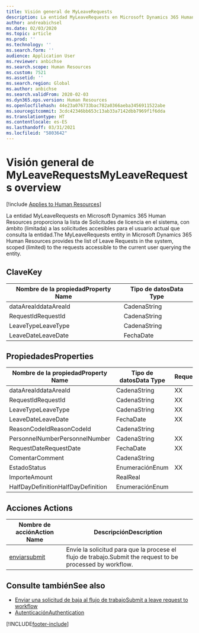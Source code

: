 ```yaml
---
title: Visión general de MyLeaveRequests
description: La entidad MyLeaveRequests en Microsoft Dynamics 365 Human Resources proporciona la lista de Solicitudes de licencia en el sistema, con ámbito (limitada) a las solicitudes accesibles para el usuario actual que consulta la entidad.
author: andreabichsel
ms.date: 02/03/2020
ms.topic: article
ms.prod: ''
ms.technology: ''
ms.search.form: ''
audience: Application User
ms.reviewer: anbichse
ms.search.scope: Human Resources
ms.custom: 7521
ms.assetid: ''
ms.search.region: Global
ms.author: anbichse
ms.search.validFrom: 2020-02-03
ms.dyn365.ops.version: Human Resources
ms.openlocfilehash: 44e23a076733bac782a0366aeba3456911522abe
ms.sourcegitcommit: 3cdc42346bb653c13ab33a7142dbb7969f1f6dda
ms.translationtype: HT
ms.contentlocale: es-ES
ms.lasthandoff: 03/31/2021
ms.locfileid: "5803642"
---
```

# <a name="myleaverequests-overview"></a><span data-ttu-id="974e9-103">Visión general de MyLeaveRequests</span><span class="sxs-lookup"><span data-stu-id="974e9-103">MyLeaveRequests overview</span></span>

[!include [Applies to Human Resources](../includes/applies-to-hr.md)]

<span data-ttu-id="974e9-104">La entidad MyLeaveRequests en Microsoft Dynamics 365 Human Resources proporciona la lista de Solicitudes de licencia en el sistema, con ámbito (limitada) a las solicitudes accesibles para el usuario actual que consulta la entidad.</span><span class="sxs-lookup"><span data-stu-id="974e9-104">The MyLeaveRequests entity in Microsoft Dynamics 365 Human Resources provides the list of Leave Requests in the system, scoped (limited) to the requests accessible to the current user querying the entity.</span></span>

## <a name="key"></a><span data-ttu-id="974e9-105">Clave</span><span class="sxs-lookup"><span data-stu-id="974e9-105">Key</span></span>

  | <span data-ttu-id="974e9-106">Nombre de la propiedad</span><span class="sxs-lookup"><span data-stu-id="974e9-106">Property Name</span></span> | <span data-ttu-id="974e9-107">Tipo de datos</span><span class="sxs-lookup"><span data-stu-id="974e9-107">Data Type</span></span> |
  |---------------|-----------|
  | <span data-ttu-id="974e9-108">dataAreaId</span><span class="sxs-lookup"><span data-stu-id="974e9-108">dataAreaId</span></span>    | <span data-ttu-id="974e9-109">Cadena</span><span class="sxs-lookup"><span data-stu-id="974e9-109">String</span></span>    |
  | <span data-ttu-id="974e9-110">RequestId</span><span class="sxs-lookup"><span data-stu-id="974e9-110">RequestId</span></span>     | <span data-ttu-id="974e9-111">Cadena</span><span class="sxs-lookup"><span data-stu-id="974e9-111">String</span></span>    |
  | <span data-ttu-id="974e9-112">LeaveType</span><span class="sxs-lookup"><span data-stu-id="974e9-112">LeaveType</span></span>     | <span data-ttu-id="974e9-113">Cadena</span><span class="sxs-lookup"><span data-stu-id="974e9-113">String</span></span>    |
  | <span data-ttu-id="974e9-114">LeaveDate</span><span class="sxs-lookup"><span data-stu-id="974e9-114">LeaveDate</span></span>     | <span data-ttu-id="974e9-115">Fecha</span><span class="sxs-lookup"><span data-stu-id="974e9-115">Date</span></span>      |
  
## <a name="properties"></a><span data-ttu-id="974e9-116">Propiedades</span><span class="sxs-lookup"><span data-stu-id="974e9-116">Properties</span></span>

  | <span data-ttu-id="974e9-117">Nombre de la propiedad</span><span class="sxs-lookup"><span data-stu-id="974e9-117">Property Name</span></span>     | <span data-ttu-id="974e9-118">Tipo de datos</span><span class="sxs-lookup"><span data-stu-id="974e9-118">Data Type</span></span> | <span data-ttu-id="974e9-119">Requerido</span><span class="sxs-lookup"><span data-stu-id="974e9-119">Required</span></span> |
  |-------------------|-----------|----------|
  | <span data-ttu-id="974e9-120">dataAreaId</span><span class="sxs-lookup"><span data-stu-id="974e9-120">dataAreaId</span></span>        | <span data-ttu-id="974e9-121">Cadena</span><span class="sxs-lookup"><span data-stu-id="974e9-121">String</span></span>    | <span data-ttu-id="974e9-122">X</span><span class="sxs-lookup"><span data-stu-id="974e9-122">X</span></span>        |
  | <span data-ttu-id="974e9-123">RequestId</span><span class="sxs-lookup"><span data-stu-id="974e9-123">RequestId</span></span>         | <span data-ttu-id="974e9-124">Cadena</span><span class="sxs-lookup"><span data-stu-id="974e9-124">String</span></span>    | <span data-ttu-id="974e9-125">X</span><span class="sxs-lookup"><span data-stu-id="974e9-125">X</span></span>        |
  | <span data-ttu-id="974e9-126">LeaveType</span><span class="sxs-lookup"><span data-stu-id="974e9-126">LeaveType</span></span>         | <span data-ttu-id="974e9-127">Cadena</span><span class="sxs-lookup"><span data-stu-id="974e9-127">String</span></span>    | <span data-ttu-id="974e9-128">X</span><span class="sxs-lookup"><span data-stu-id="974e9-128">X</span></span>        |
  | <span data-ttu-id="974e9-129">LeaveDate</span><span class="sxs-lookup"><span data-stu-id="974e9-129">LeaveDate</span></span>         | <span data-ttu-id="974e9-130">Fecha</span><span class="sxs-lookup"><span data-stu-id="974e9-130">Date</span></span>      | <span data-ttu-id="974e9-131">X</span><span class="sxs-lookup"><span data-stu-id="974e9-131">X</span></span>        |
  | <span data-ttu-id="974e9-132">ReasonCodeId</span><span class="sxs-lookup"><span data-stu-id="974e9-132">ReasonCodeId</span></span>      | <span data-ttu-id="974e9-133">Cadena</span><span class="sxs-lookup"><span data-stu-id="974e9-133">String</span></span>    |          |
  | <span data-ttu-id="974e9-134">PersonnelNumber</span><span class="sxs-lookup"><span data-stu-id="974e9-134">PersonnelNumber</span></span>   | <span data-ttu-id="974e9-135">Cadena</span><span class="sxs-lookup"><span data-stu-id="974e9-135">String</span></span>    | <span data-ttu-id="974e9-136">X</span><span class="sxs-lookup"><span data-stu-id="974e9-136">X</span></span>        |
  | <span data-ttu-id="974e9-137">RequestDate</span><span class="sxs-lookup"><span data-stu-id="974e9-137">RequestDate</span></span>       | <span data-ttu-id="974e9-138">Fecha</span><span class="sxs-lookup"><span data-stu-id="974e9-138">Date</span></span>      | <span data-ttu-id="974e9-139">X</span><span class="sxs-lookup"><span data-stu-id="974e9-139">X</span></span>        |
  | <span data-ttu-id="974e9-140">Comentar</span><span class="sxs-lookup"><span data-stu-id="974e9-140">Comment</span></span>           | <span data-ttu-id="974e9-141">Cadena</span><span class="sxs-lookup"><span data-stu-id="974e9-141">String</span></span>    |          |
  | <span data-ttu-id="974e9-142">Estado</span><span class="sxs-lookup"><span data-stu-id="974e9-142">Status</span></span>            | <span data-ttu-id="974e9-143">Enumeración</span><span class="sxs-lookup"><span data-stu-id="974e9-143">Enum</span></span>      | <span data-ttu-id="974e9-144">X</span><span class="sxs-lookup"><span data-stu-id="974e9-144">X</span></span>        |
  | <span data-ttu-id="974e9-145">Importe</span><span class="sxs-lookup"><span data-stu-id="974e9-145">Amount</span></span>            | <span data-ttu-id="974e9-146">Real</span><span class="sxs-lookup"><span data-stu-id="974e9-146">Real</span></span>      |          |
  | <span data-ttu-id="974e9-147">HalfDayDefinition</span><span class="sxs-lookup"><span data-stu-id="974e9-147">HalfDayDefinition</span></span> | <span data-ttu-id="974e9-148">Enumeración</span><span class="sxs-lookup"><span data-stu-id="974e9-148">Enum</span></span>      |          |

## <a name="actions"></a><span data-ttu-id="974e9-149">Acciones </span><span class="sxs-lookup"><span data-stu-id="974e9-149">Actions</span></span>

 | <span data-ttu-id="974e9-150">Nombre de acción</span><span class="sxs-lookup"><span data-stu-id="974e9-150">Action Name</span></span>                               | <span data-ttu-id="974e9-151">Descripción</span><span class="sxs-lookup"><span data-stu-id="974e9-151">Description</span></span>                                     |
 |-------------------------------------------|-------------------------------------------------|
 | [<span data-ttu-id="974e9-152">enviar</span><span class="sxs-lookup"><span data-stu-id="974e9-152">submit</span></span>](hr-developer-api-myleaverequests-submit.md)   | <span data-ttu-id="974e9-153">Envíe la solicitud para que la procese el flujo de trabajo.</span><span class="sxs-lookup"><span data-stu-id="974e9-153">Submit the request to be processed by workflow.</span></span> |

## <a name="see-also"></a><span data-ttu-id="974e9-154">Consulte también</span><span class="sxs-lookup"><span data-stu-id="974e9-154">See also</span></span>

- [<span data-ttu-id="974e9-155">Enviar una solicitud de baja al flujo de trabajo</span><span class="sxs-lookup"><span data-stu-id="974e9-155">Submit a leave request to workflow</span></span>](hr-developer-api-myleaverequests-submit.md)
- [<span data-ttu-id="974e9-156">Autenticación</span><span class="sxs-lookup"><span data-stu-id="974e9-156">Authentication</span></span>](hr-developer-api-authentication.md)

[!INCLUDE[footer-include](../includes/footer-banner.md)]